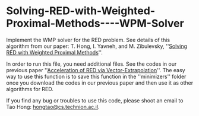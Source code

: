 # Solving-RED-with-Weighted-Proximal-Methods----WPM-Solver
Implement the WMP solver for the RED problem. See details of this algorithm from our paper: T. Hong, I. Yavneh, and M. Zibulevsky, ''[Solving RED with Weighted Proximal Methods](https://arxiv.org/abs/1905.13052)''. 

In order to run this file, you need additional files. See the codes in our previous paper ''[Acceleration of RED via Vector-Extrapolation](https://github.com/happyhongt/Acceleration-of-RED-via-Vector-Extrapolation)''. The easy way to use this function is to save this function in the ''minimizers'' folder once you download the codes in our previous paper and then use it as other algorithms for RED. 

If you find any bug or troubles to use this code, please shoot an email to Tao Hong: hongtao@cs.technion.ac.il. 
